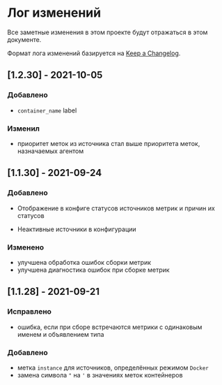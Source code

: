 # Лог изменений

Все заметные изменения в этом проекте будут отражаться в этом документе.

Формат лога изменений базируется на [Keep a Changelog](https://keepachangelog.com/en/1.0.0/).

## [1.2.30] - 2021-10-05

### Добавлено

* `container_name` label

### Изменил 

* приоритет меток из источника стал выше приоритета меток, назначаемых агентом

## [1.1.30] - 2021-09-24

### Добавлено

* Отображение в конфиге статусов источников метрик и причин их статусов

* Неактивные источники в конфигурации

### Изменено

*  улучшена обработка ошибок сборки метрик
* улучшена диагностика ошибок при сборке метрик

## [1.1.28] - 2021-09-21

### Исправлено

* ошибка, если при сборе встречаются метрики с одинаковым именем и объявлением типа

### Добавлено

* метка `instance` для источников, определённых режимом `Docker`
* замена символа `"` на `'` в значениях меток контейнеров
